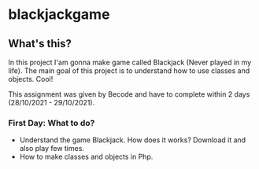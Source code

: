 # blackjackgame

## What's this?
In this project I'am gonna make game called Blackjack (Never played in my life). The main goal of this project is to understand how to use classes and objects. Cool!

This assignment was given by Becode and have to complete within 2 days (28/10/2021 - 29/10/2021).

### First Day: What to do?

- Understand the game Blackjack. How does it works? Download it and also play few times.
- How to make classes and objects in Php.

